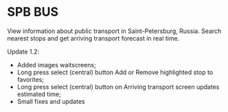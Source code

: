 # SPB BUS
View information about public transport in Saint-Petersburg, Russia. Search nearest stops and get arriving transport forecast in real time.

Update 1.2:
- Added images waitscreens;
- Long press select (central) button Add or Remove highlighted stop to favorites;
- Long press select (central) button on Arriving transport screen updates estimated time;
- Small fixes and updates
